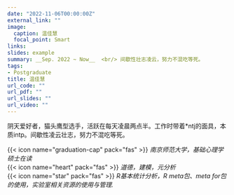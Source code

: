 ```yaml
---
date: "2022-11-06T00:00:00Z"
external_link: ""
image:
  caption: 温佳慧
  focal_point: Smart
links:
slides: example
summary: __Sep. 2022 ~ Now__  <br/> 间歇性壮志凌云，努力不混吃等死。
tags:
- Postgraduate 
title: 温佳慧
url_code: ""
url_pdf: ""
url_slides: ""
url_video: ""
---
```

阴天爱好者，猫头鹰型选手，活跃在每天凌晨两点半。工作时带着*ntj的面具，本质intp。间歇性凌云壮志，努力不混吃等死。

{{< icon name="graduation-cap" pack="fas" >}} _南京师范大学，基础心理学硕士在读_  
{{< icon name="heart" pack="fas" >}} _道德，建模，元分析_  
{{< icon name="star" pack="fas" >}} _R基本统计分析，R meta包、meta for包的使用，实验室相关资源的使用与管理._  
 


